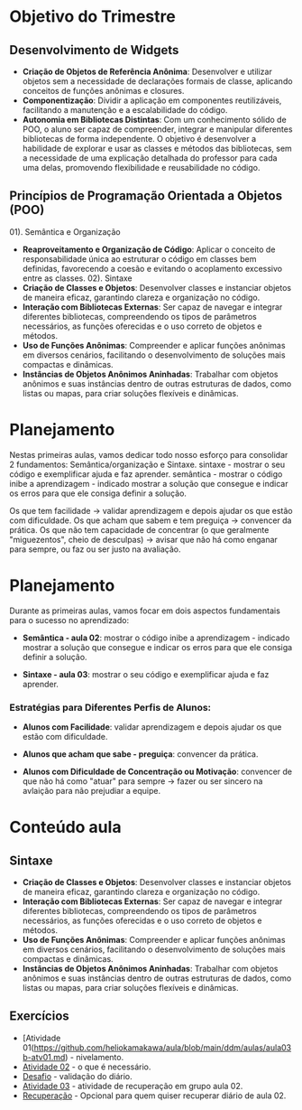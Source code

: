 # Objetivo do Trimestre

## Desenvolvimento de Widgets

- **Criação de Objetos de Referência Anônima**: Desenvolver e utilizar objetos sem a necessidade de declarações formais de classe, aplicando conceitos de funções anônimas e closures.
- **Componentização**: Dividir a aplicação em componentes reutilizáveis, facilitando a manutenção e a escalabilidade do código.
- **Autonomia em Bibliotecas Distintas**: Com um conhecimento sólido de POO, o aluno ser capaz de compreender, integrar e manipular diferentes bibliotecas de forma independente. O objetivo é desenvolver a habilidade de explorar e usar as classes e métodos das bibliotecas, sem a necessidade de uma explicação detalhada do professor para cada uma delas, promovendo flexibilidade e reusabilidade no código.


## Princípios de Programação Orientada a Objetos (POO)
01). Semântica e Organização
  - **Reaproveitamento e Organização de Código**: Aplicar o conceito de responsabilidade única ao estruturar o código em classes bem definidas, favorecendo a coesão e evitando o acoplamento excessivo entre as classes.
02). Sintaxe
  - **Criação de Classes e Objetos**: Desenvolver classes e instanciar objetos de maneira eficaz, garantindo clareza e organização no código.
  - **Interação com Bibliotecas Externas**: Ser capaz de navegar e integrar diferentes bibliotecas, compreendendo os tipos de parâmetros necessários, as funções oferecidas e o uso correto de objetos e métodos.
  - **Uso de Funções Anônimas**: Compreender e aplicar funções anônimas em diversos cenários, facilitando o desenvolvimento de soluções mais compactas e dinâmicas.
  - **Instâncias de Objetos Anônimos Aninhadas**: Trabalhar com objetos anônimos e suas instâncias dentro de outras estruturas de dados, como listas ou mapas, para criar soluções flexíveis e dinâmicas.

# Planejamento

Nestas primeiras aulas, vamos dedicar todo nosso esforço para consolidar 2 fundamentos: Semântica/organização e Sintaxe.
sintaxe - mostrar o seu código e exemplificar ajuda e faz aprender.
semântica - mostrar o código inibe a aprendizagem - indicado mostrar a solução que consegue e indicar os erros para que ele consiga definir a solução.

Os que tem facilidade → validar aprendizagem e depois ajudar os que estão com dificuldade.
Os que acham que sabem e tem preguiça → convencer da prática.
Os que não tem capacidade de concentrar (o que geralmente "miguezentos", cheio de desculpas) → avisar que não há como enganar para sempre, ou faz ou ser justo na avaliação.


# Planejamento

Durante as primeiras aulas, vamos focar em dois aspectos fundamentais para o sucesso no aprendizado:
  
- **Semântica - aula 02**:  mostrar o código inibe a aprendizagem - indicado mostrar a solução que consegue e indicar os erros para que ele consiga definir a solução.

- **Sintaxe - aula 03**: mostrar o seu código e exemplificar ajuda e faz aprender.

### Estratégias para Diferentes Perfis de Alunos:

- **Alunos com Facilidade**:  validar aprendizagem e depois ajudar os que estão com dificuldade.
  
- **Alunos que acham que sabe - preguiça**: convencer da prática.

- **Alunos com Dificuldade de Concentração ou Motivação**: convencer de que não há como "atuar" para sempre → fazer ou ser sincero na avlaição para não prejudiar a equipe.


# Conteúdo aula

## Sintaxe
  - **Criação de Classes e Objetos**: Desenvolver classes e instanciar objetos de maneira eficaz, garantindo clareza e organização no código.
  - **Interação com Bibliotecas Externas**: Ser capaz de navegar e integrar diferentes bibliotecas, compreendendo os tipos de parâmetros necessários, as funções oferecidas e o uso correto de objetos e métodos.
  - **Uso de Funções Anônimas**: Compreender e aplicar funções anônimas em diversos cenários, facilitando o desenvolvimento de soluções mais compactas e dinâmicas.
  - **Instâncias de Objetos Anônimos Aninhadas**: Trabalhar com objetos anônimos e suas instâncias dentro de outras estruturas de dados, como listas ou mapas, para criar soluções flexíveis e dinâmicas.

## Exercícios 
  - [Atividade 01(https://github.com/heliokamakawa/aula/blob/main/ddm/aulas/aula03b-atv01.md) - nivelamento.
  - [Atividade 02](https://github.com/heliokamakawa/aula/blob/main/ddm/aulas/aula03b-atv02.md) - o que é necessário.
  - [Desafio](https://github.com/heliokamakawa/aula/blob/main/ddm/aulas/aula3c-desafio.md) - validação do diário.
  - [Atividade 03](https://github.com/heliokamakawa/aula/blob/main/ddm/aulas/aula3d-atv03.md) - atividade de recuperação em grupo aula 02.
  - [Recuperação](https://github.com/heliokamakawa/aula/blob/main/ddm/aulas/aula02f-recuperacao.md) - Opcional para quem quiser recuperar diário de aula 02.





